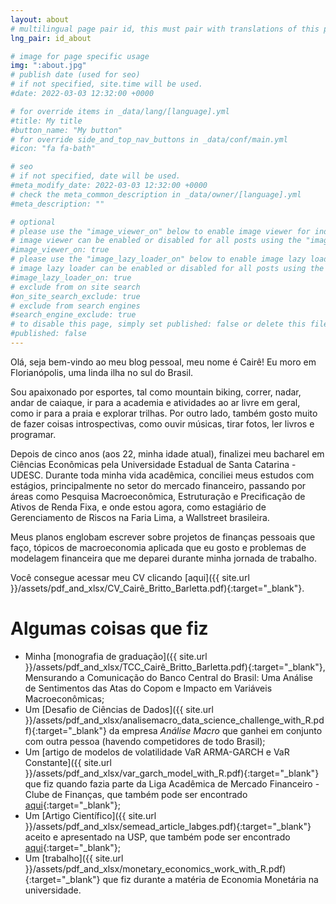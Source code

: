 ```yaml
---
layout: about
# multilingual page pair id, this must pair with translations of this page. (This name must be unique)
lng_pair: id_about

# image for page specific usage
img: ":about.jpg"
# publish date (used for seo)
# if not specified, site.time will be used.
#date: 2022-03-03 12:32:00 +0000

# for override items in _data/lang/[language].yml
#title: My title
#button_name: "My button"
# for override side_and_top_nav_buttons in _data/conf/main.yml
#icon: "fa fa-bath"

# seo
# if not specified, date will be used.
#meta_modify_date: 2022-03-03 12:32:00 +0000
# check the meta_common_description in _data/owner/[language].yml
#meta_description: ""

# optional
# please use the "image_viewer_on" below to enable image viewer for individual pages or posts (_posts/ or [language]/_posts folders).
# image viewer can be enabled or disabled for all posts using the "image_viewer_posts: true" setting in _data/conf/main.yml.
#image_viewer_on: true
# please use the "image_lazy_loader_on" below to enable image lazy loader for individual pages or posts (_posts/ or [language]/_posts folders).
# image lazy loader can be enabled or disabled for all posts using the "image_lazy_loader_posts: true" setting in _data/conf/main.yml.
#image_lazy_loader_on: true
# exclude from on site search
#on_site_search_exclude: true
# exclude from search engines
#search_engine_exclude: true
# to disable this page, simply set published: false or delete this file
#published: false
---
```


Olá, seja bem-vindo ao meu blog pessoal, meu nome é Cairê! Eu moro em Florianópolis, uma linda ilha no sul do Brasil.

Sou apaixonado por esportes, tal como mountain biking, correr, nadar, andar de caiaque, ir para a academia e atividades ao ar livre em geral, como ir para a praia e explorar trilhas. Por outro lado, também gosto muito de fazer coisas introspectivas, como ouvir músicas, tirar fotos, ler livros e programar.

Depois de cinco anos (aos 22, minha idade atual), finalizei meu bacharel em Ciências Econômicas pela Universidade Estadual de Santa Catarina - UDESC. Durante toda minha vida acadêmica, conciliei meus estudos com estágios, principalmente no setor do mercado financeiro, passando por áreas como Pesquisa Macroeconômica, Estruturação e Precificação de Ativos de Renda Fixa, e onde estou agora, como estagiário de Gerenciamento de Riscos na Faria Lima, a Wallstreet brasileira.

Meus planos englobam escrever sobre projetos de finanças pessoais que faço, tópicos de macroeconomia aplicada que eu gosto e problemas de modelagem financeira que me deparei durante minha jornada de trabalho.

Você consegue acessar meu CV clicando [aqui]({{ site.url }}/assets/pdf_and_xlsx/CV_Cairê_Britto_Barletta.pdf){:target="_blank"}.

# Algumas coisas que fiz

- Minha [monografia de graduação]({{ site.url }}/assets/pdf_and_xlsx/TCC_Cairê_Britto_Barletta.pdf){:target="_blank"}, Mensurando a Comunicação do Banco Central do Brasil: Uma Análise de Sentimentos das Atas do Copom e Impacto em Variáveis Macroeconômicas;
- Um [Desafio de Ciências de Dados]({{ site.url }}/assets/pdf_and_xlsx/analisemacro_data_science_challenge_with_R.pdf){:target="_blank"} da empresa _Análise Macro_ que ganhei em conjunto com outra pessoa (havendo competidores de todo Brasil); 
- Um [artigo de modelos de volatilidade VaR ARMA-GARCH e VaR Constante]({{ site.url }}/assets/pdf_and_xlsx/var_garch_model_with_R.pdf){:target="_blank"} que fiz quando fazia parte da Liga Acadêmica de Mercado Financeiro - Clube de Finanças, que também pode ser encontrado [aqui](http://clubedefinancas.com.br/materias/econometria-r-var-delta-normal-var-garch){:target="_blank"};
- Um [Artigo Científico]({{ site.url }}/assets/pdf_and_xlsx/semead_article_labges.pdf){:target="_blank"} aceito e apresentado na USP, que também pode ser encontrado [aqui](https://www.researchgate.net/publication/342424971_POTENCIALIDADES_PARA_A_FORMACAO_DE_ORGANIZACOES_VIRTUAIS_POR_MEIO_DE_COOPERACOES_INTERORGANIZACIONAIS){:target="_blank"};
- Um [trabalho]({{ site.url }}/assets/pdf_and_xlsx/monetary_economics_work_with_R.pdf){:target="_blank"} que fiz durante a matéria de Economia Monetária na universidade.
